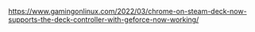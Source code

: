 https://www.gamingonlinux.com/2022/03/chrome-on-steam-deck-now-supports-the-deck-controller-with-geforce-now-working/
